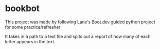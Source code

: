 # bookbot

This project was made by following Lane's [Boot.dev](https://www.boot.dev) guided python project for some practice/refresher

It takes in a path to a text file and spits out a report of how many of each letter appears in the text.
